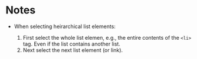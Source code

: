 # Notes

* When selecting heirarchical list elements:

	1. First select the whole list elemen, e.g., the entire contents of the `<li>` tag. Even if the list contains another list.
	2. Next select the next list element (or link).